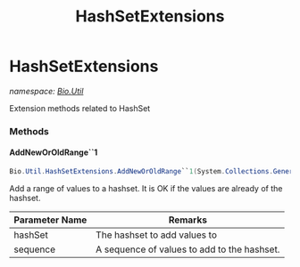 ﻿---
title: HashSetExtensions
---

# HashSetExtensions
_namespace: [Bio.Util](N-Bio.Util.html)_

Extension methods related to HashSet

### Methods

#### AddNewOrOldRange``1
```csharp
Bio.Util.HashSetExtensions.AddNewOrOldRange``1(System.Collections.Generic.HashSet{``0},System.Collections.Generic.IEnumerable{``0})
```
Add a range of values to a hashset. It is OK if the values are already of the hashset.

|Parameter Name|Remarks|
|--------------|-------|
|hashSet|The hashset to add values to|
|sequence|A sequence of values to add to the hashset.|






